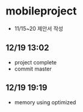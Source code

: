 # mobileproject

- 11/15~20 제안서 작성

## 12/19 13:02
 - project complete
 - commit master

## 12/19 19:19
 - memory using optimized
